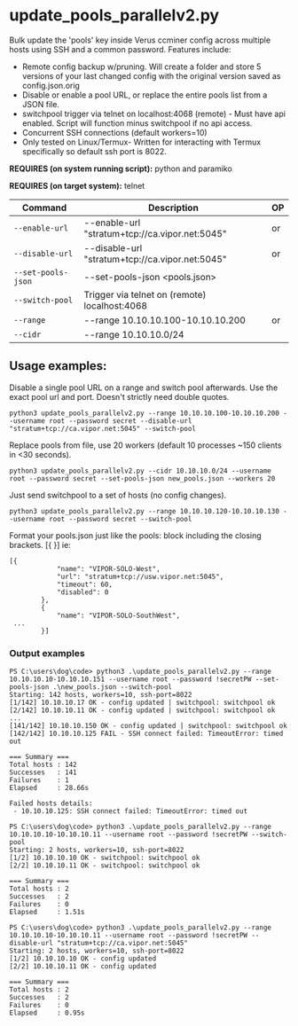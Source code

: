 # update_pools_parallelv2.py
Bulk update the 'pools' key inside Verus ccminer config across multiple hosts using SSH and a common password. Features include:
 - Remote config backup w/pruning. Will create a folder and store 5 versions of your last changed config with the original version saved as config.json.orig
 - Disable or enable a pool URL, or replace the entire pools list from a JSON file.
 - switchpool trigger via telnet on localhost:4068 (remote) - Must have api enabled. Script will function minus switchpool if no api access.
 - Concurrent SSH connections (default workers=10)
 - Only tested on Linux/Termux- Written for interacting with Termux specifically so default ssh port is 8022.

**REQUIRES (on system running script):** python and paramiko

**REQUIRES (on target system):** telnet 

| Command | Description | OP |
| --- | --- | --- |
| `--enable-url` | --enable-url "stratum+tcp://ca.vipor.net:5045" | or |
| `--disable-url` | --disable-url "stratum+tcp://ca.vipor.net:5045" | or |
| `--set-pools-json` | --set-pools-json <pools.json> |
| `--switch-pool` | Trigger via telnet on (remote) localhost:4068 |
| `--range` | --range 10.10.10.100-10.10.10.200 | or |
| `--cidr` | --range 10.10.10.0/24 |

## Usage examples:

Disable a single pool URL on a range and switch pool afterwards.
Use the exact pool url and port. Doesn't strictly need double quotes.

`python3 update_pools_parallelv2.py --range 10.10.10.100-10.10.10.200 --username root --password secret --disable-url "stratum+tcp://ca.vipor.net:5045" --switch-pool`

Replace pools from file, use 20 workers (default 10 processes ~150 clients in <30 seconds).

`python3 update_pools_parallelv2.py --cidr 10.10.10.0/24 --username root --password secret --set-pools-json new_pools.json --workers 20`

Just send switchpool to a set of hosts (no config changes).

`python3 update_pools_parallelv2.py --range 10.10.10.120-10.10.10.130 --username root --password secret --switch-pool`

Format your pools.json just like the pools: block including the closing brackets. [{ }] ie:
````
[{
            "name": "VIPOR-SOLO-West",
            "url": "stratum+tcp://usw.vipor.net:5045",
            "timeout": 60,
            "disabled": 0
        },
        {
            "name": "VIPOR-SOLO-SouthWest",
 ...
        }]
````

### Output examples

```
PS C:\users\dog\code> python3 .\update_pools_parallelv2.py --range 10.10.10.10-10.10.10.151 --username root --password !secretPW --set-pools-json .\new_pools.json --switch-pool
Starting: 142 hosts, workers=10, ssh-port=8022
[1/142] 10.10.10.17 OK - config updated | switchpool: switchpool ok
[2/142] 10.10.10.11 OK - config updated | switchpool: switchpool ok
...
[141/142] 10.10.10.150 OK - config updated | switchpool: switchpool ok
[142/142] 10.10.10.125 FAIL - SSH connect failed: TimeoutError: timed out

=== Summary ===
Total hosts : 142
Successes   : 141
Failures    : 1
Elapsed     : 28.66s

Failed hosts details:
 - 10.10.10.125: SSH connect failed: TimeoutError: timed out
```

```
PS C:\users\dog\code> python3 .\update_pools_parallelv2.py --range 10.10.10.10-10.10.10.11 --username root --password !secretPW --switch-pool
Starting: 2 hosts, workers=10, ssh-port=8022
[1/2] 10.10.10.10 OK - switchpool: switchpool ok
[2/2] 10.10.10.11 OK - switchpool: switchpool ok

=== Summary ===
Total hosts : 2
Successes   : 2
Failures    : 0
Elapsed     : 1.51s
```

```
PS C:\users\dog\code> python3 .\update_pools_parallelv2.py --range 10.10.10.10-10.10.10.11 --username root --password !secretPW --disable-url "stratum+tcp://ca.vipor.net:5045"
Starting: 2 hosts, workers=10, ssh-port=8022
[1/2] 10.10.10.10 OK - config updated
[2/2] 10.10.10.11 OK - config updated

=== Summary ===
Total hosts : 2
Successes   : 2
Failures    : 0
Elapsed     : 0.95s
```

